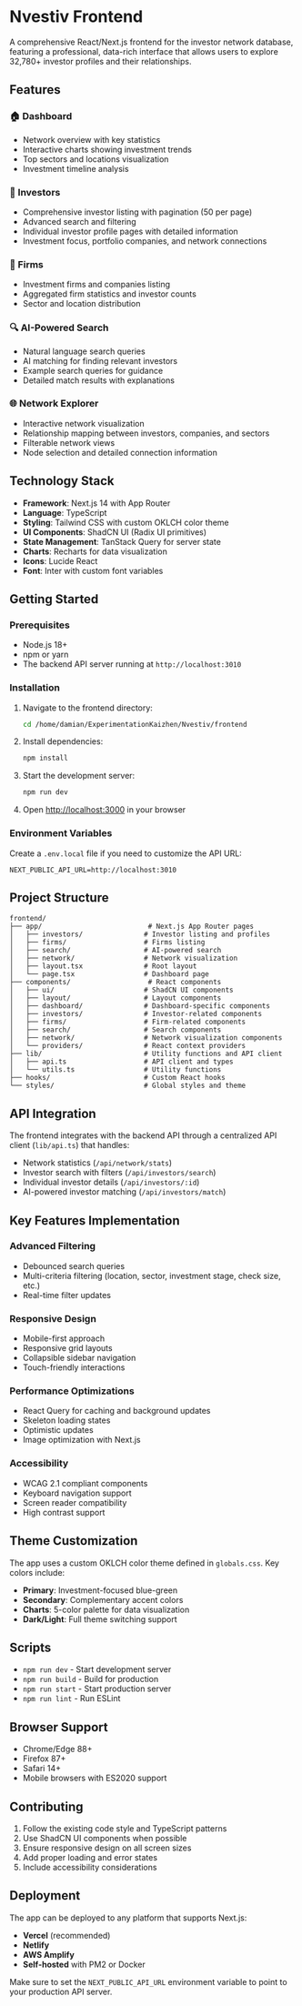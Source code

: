 # Nvestiv Frontend

A comprehensive React/Next.js frontend for the investor network database, featuring a professional, data-rich interface that allows users to explore 32,780+ investor profiles and their relationships.

## Features

### 🏠 Dashboard
- Network overview with key statistics
- Interactive charts showing investment trends
- Top sectors and locations visualization
- Investment timeline analysis

### 👥 Investors
- Comprehensive investor listing with pagination (50 per page)
- Advanced search and filtering
- Individual investor profile pages with detailed information
- Investment focus, portfolio companies, and network connections

### 🏢 Firms
- Investment firms and companies listing
- Aggregated firm statistics and investor counts
- Sector and location distribution

### 🔍 AI-Powered Search
- Natural language search queries
- AI matching for finding relevant investors
- Example search queries for guidance
- Detailed match results with explanations

### 🌐 Network Explorer
- Interactive network visualization
- Relationship mapping between investors, companies, and sectors
- Filterable network views
- Node selection and detailed connection information

## Technology Stack

- **Framework**: Next.js 14 with App Router
- **Language**: TypeScript
- **Styling**: Tailwind CSS with custom OKLCH color theme
- **UI Components**: ShadCN UI (Radix UI primitives)
- **State Management**: TanStack Query for server state
- **Charts**: Recharts for data visualization
- **Icons**: Lucide React
- **Font**: Inter with custom font variables

## Getting Started

### Prerequisites

- Node.js 18+ 
- npm or yarn
- The backend API server running at `http://localhost:3010`

### Installation

1. Navigate to the frontend directory:
   ```bash
   cd /home/damian/ExperimentationKaizhen/Nvestiv/frontend
   ```

2. Install dependencies:
   ```bash
   npm install
   ```

3. Start the development server:
   ```bash
   npm run dev
   ```

4. Open [http://localhost:3000](http://localhost:3000) in your browser

### Environment Variables

Create a `.env.local` file if you need to customize the API URL:

```env
NEXT_PUBLIC_API_URL=http://localhost:3010
```

## Project Structure

```
frontend/
├── app/                          # Next.js App Router pages
│   ├── investors/               # Investor listing and profiles
│   ├── firms/                   # Firms listing
│   ├── search/                  # AI-powered search
│   ├── network/                 # Network visualization
│   ├── layout.tsx               # Root layout
│   └── page.tsx                 # Dashboard page
├── components/                   # React components
│   ├── ui/                      # ShadCN UI components
│   ├── layout/                  # Layout components
│   ├── dashboard/               # Dashboard-specific components
│   ├── investors/               # Investor-related components
│   ├── firms/                   # Firm-related components
│   ├── search/                  # Search components
│   ├── network/                 # Network visualization components
│   └── providers/               # React context providers
├── lib/                         # Utility functions and API client
│   ├── api.ts                   # API client and types
│   └── utils.ts                 # Utility functions
├── hooks/                       # Custom React hooks
└── styles/                      # Global styles and theme
```

## API Integration

The frontend integrates with the backend API through a centralized API client (`lib/api.ts`) that handles:

- Network statistics (`/api/network/stats`)
- Investor search with filters (`/api/investors/search`)
- Individual investor details (`/api/investors/:id`)
- AI-powered investor matching (`/api/investors/match`)

## Key Features Implementation

### Advanced Filtering
- Debounced search queries
- Multi-criteria filtering (location, sector, investment stage, check size, etc.)
- Real-time filter updates

### Responsive Design
- Mobile-first approach
- Responsive grid layouts
- Collapsible sidebar navigation
- Touch-friendly interactions

### Performance Optimizations
- React Query for caching and background updates
- Skeleton loading states
- Optimistic updates
- Image optimization with Next.js

### Accessibility
- WCAG 2.1 compliant components
- Keyboard navigation support
- Screen reader compatibility
- High contrast support

## Theme Customization

The app uses a custom OKLCH color theme defined in `globals.css`. Key colors include:

- **Primary**: Investment-focused blue-green
- **Secondary**: Complementary accent colors
- **Charts**: 5-color palette for data visualization
- **Dark/Light**: Full theme switching support

## Scripts

- `npm run dev` - Start development server
- `npm run build` - Build for production
- `npm run start` - Start production server
- `npm run lint` - Run ESLint

## Browser Support

- Chrome/Edge 88+
- Firefox 87+
- Safari 14+
- Mobile browsers with ES2020 support

## Contributing

1. Follow the existing code style and TypeScript patterns
2. Use ShadCN UI components when possible
3. Ensure responsive design on all screen sizes
4. Add proper loading and error states
5. Include accessibility considerations

## Deployment

The app can be deployed to any platform that supports Next.js:

- **Vercel** (recommended)
- **Netlify**
- **AWS Amplify**
- **Self-hosted** with PM2 or Docker

Make sure to set the `NEXT_PUBLIC_API_URL` environment variable to point to your production API server.